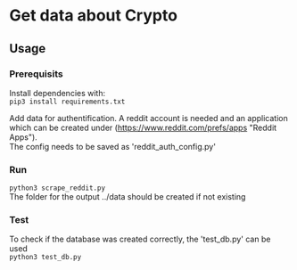 # Get data about Crypto
## Usage
### Prerequisits
Install dependencies with:  
```pip3 install requirements.txt```  

Add data for authentification. A reddit account is needed and an application which can be created under (https://www.reddit.com/prefs/apps "Reddit Apps").  
The config needs to be saved as 'reddit_auth_config.py'

### Run
```python3 scrape_reddit.py```  
The folder for the output ../data should be created if not existing

### Test
To check if the database was created correctly, the 'test_db.py' can be used  
```python3 test_db.py```